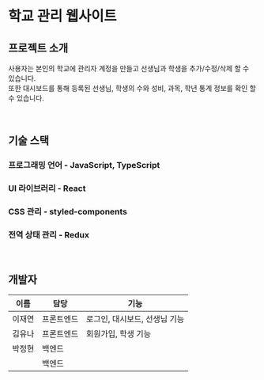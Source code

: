 # 학교 관리 웹사이트

## 프로젝트 소개
사용자는 본인의 학교에 관리자 계정을 만들고 선생님과 학생을 추가/수정/삭제 할 수 있습니다.  
또한 대시보드를 통해 등록된 선생님, 학생의 수와 성비, 과목, 학년 통계 정보를 확인 할 수 있습니다.

  
 
<br/>

## 기술 스택
### 프로그래밍 언어 - JavaScript, TypeScript
### UI 라이브러리 - React  
### CSS 관리 - styled-components  
### 전역 상태 관리 - Redux
 <br/>
  
## 개발자
|이름|담당|기능|
|----|---|---|
|이재연|프론트엔드|로그인, 대시보드, 선생님 기능|
|김유나|프론트엔드|회원가입, 학생 기능|
|박정현|백엔드||
||백엔드||
